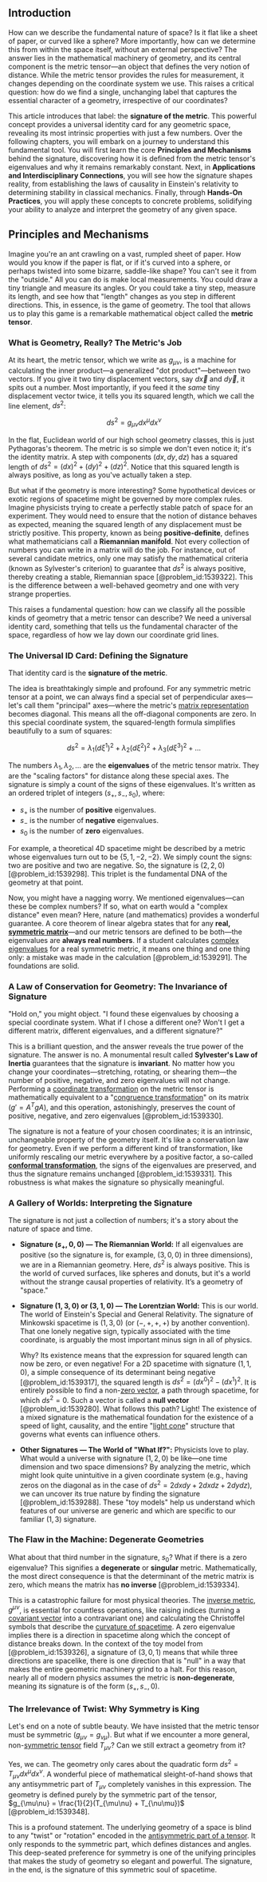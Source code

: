 ## Introduction
How can we describe the fundamental nature of space? Is it flat like a sheet of paper, or curved like a sphere? More importantly, how can we determine this from within the space itself, without an external perspective? The answer lies in the mathematical machinery of geometry, and its central component is the metric tensor—an object that defines the very notion of distance. While the metric tensor provides the rules for measurement, it changes depending on the coordinate system we use. This raises a critical question: how do we find a single, unchanging label that captures the essential character of a geometry, irrespective of our coordinates?

This article introduces that label: the **signature of the metric**. This powerful concept provides a universal identity card for any geometric space, revealing its most intrinsic properties with just a few numbers. Over the following chapters, you will embark on a journey to understand this fundamental tool. You will first learn the core **Principles and Mechanisms** behind the signature, discovering how it is defined from the metric tensor's eigenvalues and why it remains remarkably constant. Next, in **Applications and Interdisciplinary Connections**, you will see how the signature shapes reality, from establishing the laws of causality in Einstein's relativity to determining stability in classical mechanics. Finally, through **Hands-On Practices**, you will apply these concepts to concrete problems, solidifying your ability to analyze and interpret the geometry of any given space.

## Principles and Mechanisms

Imagine you're an ant crawling on a vast, rumpled sheet of paper. How would you know if the paper is flat, or if it's curved into a sphere, or perhaps twisted into some bizarre, saddle-like shape? You can't see it from the "outside." All you can do is make local measurements. You could draw a tiny triangle and measure its angles. Or you could take a tiny step, measure its length, and see how that "length" changes as you step in different directions. This, in essence, is the game of geometry. The tool that allows us to play this game is a remarkable mathematical object called the **metric tensor**.

### What is Geometry, Really? The Metric's Job

At its heart, the metric tensor, which we write as $g_{\mu\nu}$, is a machine for calculating the inner product—a generalized "dot product"—between two vectors. If you give it two tiny displacement vectors, say $d\vec{x}$ and $d\vec{y}$, it spits out a number. Most importantly, if you feed it the *same* tiny displacement vector twice, it tells you its squared length, which we call the line element, $ds^2$:

$$ds^2 = g_{\mu\nu} dx^{\mu} dx^{\nu}$$

In the flat, Euclidean world of our high school geometry classes, this is just Pythagoras's theorem. The metric is so simple we don't even notice it; it's the identity matrix. A step with components $(dx, dy, dz)$ has a squared length of $ds^2 = (dx)^2 + (dy)^2 + (dz)^2$. Notice that this squared length is always positive, as long as you've actually taken a step.

But what if the geometry is more interesting? Some hypothetical devices or exotic regions of spacetime might be governed by more complex rules. Imagine physicists trying to create a perfectly stable patch of space for an experiment. They would need to ensure that the notion of distance behaves as expected, meaning the squared length of any displacement must be strictly positive. This property, known as being **positive-definite**, defines what mathematicians call a **Riemannian manifold**. Not every collection of numbers you can write in a matrix will do the job. For instance, out of several candidate metrics, only one may satisfy the mathematical criteria (known as Sylvester's criterion) to guarantee that $ds^2$ is always positive, thereby creating a stable, Riemannian space [@problem_id:1539322]. This is the difference between a well-behaved geometry and one with very strange properties.

This raises a fundamental question: how can we classify all the possible kinds of geometry that a metric tensor can describe? We need a universal identity card, something that tells us the fundamental character of the space, regardless of how we lay down our coordinate grid lines.

### The Universal ID Card: Defining the Signature

That identity card is the **signature of the metric**.

The idea is breathtakingly simple and profound. For any symmetric metric tensor at a point, we can always find a special set of perpendicular axes—let's call them "principal" axes—where the metric's [matrix representation](@article_id:142957) becomes diagonal. This means all the off-diagonal components are zero. In this special coordinate system, the squared-length formula simplifies beautifully to a sum of squares:

$$ds^2 = \lambda_1 (d\xi^1)^2 + \lambda_2 (d\xi^2)^2 + \lambda_3 (d\xi^3)^2 + \dots$$

The numbers $\lambda_1, \lambda_2, \dots$ are the **eigenvalues** of the metric tensor matrix. They are the "scaling factors" for distance along these special axes. The signature is simply a count of the signs of these eigenvalues. It's written as an ordered triplet of integers $(s_+, s_-, s_0)$, where:

- $s_+$ is the number of **positive** eigenvalues.
- $s_-$ is the number of **negative** eigenvalues.
- $s_0$ is the number of **zero** eigenvalues.

For example, a theoretical 4D spacetime might be described by a metric whose eigenvalues turn out to be $\{5, 1, -2, -2\}$. We simply count the signs: two are positive and two are negative. So, the signature is $(2, 2, 0)$ [@problem_id:1539298]. This triplet is the fundamental DNA of the geometry at that point.

Now, you might have a nagging worry. We mentioned eigenvalues—can these be complex numbers? If so, what on earth would a "complex distance" even mean? Here, nature (and mathematics) provides a wonderful guarantee. A core theorem of linear algebra states that for any **real, [symmetric matrix](@article_id:142636)**—and our metric tensors are defined to be both—the eigenvalues are **always real numbers**. If a student calculates [complex eigenvalues](@article_id:155890) for a real symmetric metric, it means one thing and one thing only: a mistake was made in the calculation [@problem_id:1539291]. The foundations are solid.

### A Law of Conservation for Geometry: The Invariance of Signature

"Hold on," you might object. "I found these eigenvalues by choosing a special coordinate system. What if I chose a different one? Won't I get a different matrix, different eigenvalues, and a different signature?"

This is a brilliant question, and the answer reveals the true power of the signature. The answer is no. A monumental result called **Sylvester's Law of Inertia** guarantees that the signature is **invariant**. No matter how you change your coordinates—stretching, rotating, or shearing them—the number of positive, negative, and zero eigenvalues will not change. Performing a [coordinate transformation](@article_id:138083) on the metric tensor is mathematically equivalent to a "[congruence transformation](@article_id:154343)" on its matrix ($g' = A^T g A$), and this operation, astonishingly, preserves the count of positive, negative, and zero eigenvalues [@problem_id:1539330].

The signature is not a feature of your chosen coordinates; it is an intrinsic, unchangeable property of the geometry itself. It's like a conservation law for geometry. Even if we perform a different kind of transformation, like uniformly rescaling our metric everywhere by a positive factor, a so-called **[conformal transformation](@article_id:192788)**, the signs of the eigenvalues are preserved, and thus the signature remains unchanged [@problem_id:1539331]. This robustness is what makes the signature so physically meaningful.

### A Gallery of Worlds: Interpreting the Signature

The signature is not just a collection of numbers; it's a story about the nature of space and time.

-   **Signature $(s_+, 0, 0)$ — The Riemannian World:** If all eigenvalues are positive (so the signature is, for example, $(3,0,0)$ in three dimensions), we are in a Riemannian geometry. Here, $ds^2$ is always positive. This is the world of curved surfaces, like spheres and donuts, but it's a world without the strange causal properties of relativity. It’s a geometry of "space."

-   **Signature $(1, 3, 0)$ or $(3, 1, 0)$ — The Lorentzian World:** This is our world. The world of Einstein's Special and General Relativity. The signature of Minkowski spacetime is $(1, 3, 0)$ (or $(-,+,+,+)$ by another convention). That one lonely negative sign, typically associated with the time coordinate, is arguably the most important minus sign in all of physics.

    Why? Its existence means that the expression for squared length can now be zero, or even negative! For a 2D spacetime with signature $(1,1,0)$, a simple consequence of its determinant being negative [@problem_id:1539317], the squared length is $ds^2 = (dx^0)^2 - (dx^1)^2$. It is entirely possible to find a non-[zero vector](@article_id:155695), a path through spacetime, for which $ds^2=0$. Such a vector is called a **null vector** [@problem_id:1539280]. What follows this path? Light! The existence of a mixed signature is the mathematical foundation for the existence of a speed of light, causality, and the entire "[light cone](@article_id:157173)" structure that governs what events can influence others.

-   **Other Signatures — The World of "What If?":** Physicists love to play. What would a universe with signature $(1, 2, 0)$ be like—one time dimension and two space dimensions? By analyzing the metric, which might look quite unintuitive in a given coordinate system (e.g., having zeros on the diagonal as in the case of $ds^2 = 2dxdy + 2dxdz + 2dydz$), we can uncover its true nature by finding the signature [@problem_id:1539288]. These "toy models" help us understand which features of our universe are generic and which are specific to our familiar $(1,3)$ signature.

### The Flaw in the Machine: Degenerate Geometries

What about that third number in the signature, $s_0$? What if there is a zero eigenvalue? This signifies a **degenerate** or **singular** metric. Mathematically, the most direct consequence is that the determinant of the metric matrix is zero, which means the matrix has **no inverse** [@problem_id:1539334].

This is a catastrophic failure for most physical theories. The [inverse metric](@article_id:273380), $g^{\mu\nu}$, is essential for countless operations, like raising indices (turning a [covariant vector](@article_id:275354) into a contravariant one) and calculating the Christoffel symbols that describe the [curvature of spacetime](@article_id:188986). A zero eigenvalue implies there is a direction in spacetime along which the concept of distance breaks down. In the context of the toy model from [@problem_id:1539326], a signature of $(3,0,1)$ means that while three directions are spacelike, there is one direction that is "null" in a way that makes the entire geometric machinery grind to a halt. For this reason, nearly all of modern physics assumes the metric is **non-degenerate**, meaning its signature is of the form $(s_+, s_-, 0)$.

### The Irrelevance of Twist: Why Symmetry is King

Let's end on a note of subtle beauty. We have insisted that the metric tensor must be symmetric ($g_{\mu\nu} = g_{\nu\mu}$). But what if we encounter a more general, non-[symmetric tensor](@article_id:144073) field $T_{\mu\nu}$? Can we still extract a geometry from it?

Yes, we can. The geometry only cares about the quadratic form $ds^2 = T_{\mu\nu} dx^\mu dx^\nu$. A wonderful piece of mathematical sleight-of-hand shows that any antisymmetric part of $T_{\mu\nu}$ completely vanishes in this expression. The geometry is defined purely by the symmetric part of the tensor, $g_{\mu\nu} = \frac{1}{2}(T_{\mu\nu} + T_{\nu\mu})$ [@problem_id:1539348].

This is a profound statement. The underlying geometry of a space is blind to any "twist" or "rotation" encoded in the [antisymmetric part of a tensor](@article_id:193068). It only responds to the symmetric part, which defines distances and angles. This deep-seated preference for symmetry is one of the unifying principles that makes the study of geometry so elegant and powerful. The signature, in the end, is the signature of this symmetric soul of spacetime.